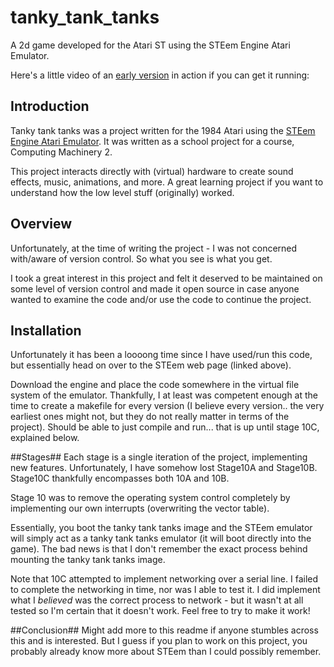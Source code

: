 # tanky_tank_tanks
A 2d game developed for the Atari ST using the STEem Engine Atari Emulator.

Here's a little video of an [early version](https://www.youtube.com/watch?v=MACQNG1RRLw) in action if you can get it running: 

## Introduction ##
Tanky tank tanks was a project written for the 1984 Atari using the [STEem Engine Atari Emulator](http://tamw.atari-users.net/steem.htm).
It was written as a school project for a course, Computing Machinery 2. 

This project interacts directly with (virtual) hardware to create sound effects, music, animations, and more. A great learning project if you want to understand how the low level stuff (originally) worked. 

## Overview ##
Unfortunately, at the time of writing the project - I was not concerned with/aware of version control. So what you see is what you get.

I took a great interest in this project and felt it deserved to be maintained on some level of version control and made it open source  in case anyone wanted to examine the code and/or use the code to continue the project.

## Installation ##
Unfortunately it has been a loooong time since I have used/run this code, but essentially head on over to the STEem web page (linked above).

Download the engine and place the code somewhere in the virtual file system of the emulator. Thankfully, I at least was competent enough at the time to create a makefile for every version (I believe every version.. the very earliest ones might not, but they do not really matter in terms of the project). Should be able to just compile and run... that is up until stage 10C, explained below.

##Stages##
Each stage is a single iteration of the project, implementing new features. Unfortunately, I have somehow lost Stage10A and Stage10B. Stage10C thankfully encompasses both 10A and 10B. 

Stage 10 was to remove the operating system control completely by implementing our own interrupts (overwriting the vector table).

Essentially, you boot the tanky tank tanks image and the STEem emulator will simply act as a tanky tank tanks emulator (it will boot directly into the game). The bad news is that I don't remember the exact process behind mounting the tanky tank tanks image.

Note that 10C attempted to implement networking over a serial line. I failed to complete the networking in time, nor was I able to test it. I did implement what I *believed* was the correct process to network - but it wasn't at all tested so I'm certain that it doesn't work. Feel free to try to make it work!

##Conclusion##
Might add more to this readme if anyone stumbles across this and is interested. But I guess if you plan to work on this project, you probably already know more about STEem than I could possibly remember.
